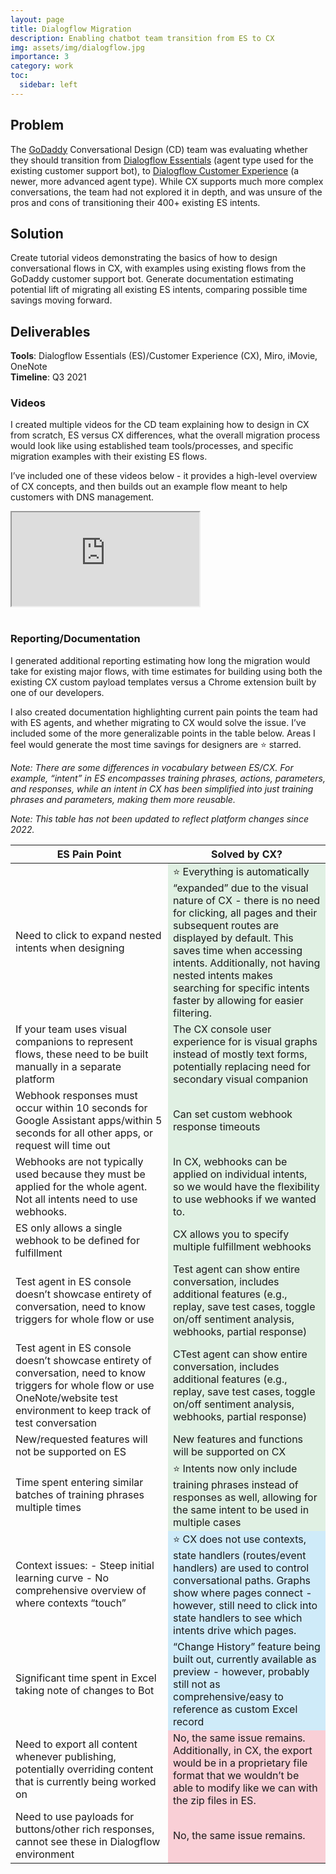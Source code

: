 ```yaml
---
layout: page
title: Dialogflow Migration
description: Enabling chatbot team transition from ES to CX
img: assets/img/dialogflow.jpg
importance: 3
category: work
toc:
  sidebar: left
---
```

## Problem
The [GoDaddy](https://www.godaddy.com/) Conversational Design (CD) team was evaluating whether they should transition from [Dialogflow Essentials](https://cloud.google.com/dialogflow/es/docs) (agent type used for the existing customer support bot), to [Dialogflow Customer Experience](https://cloud.google.com/dialogflow/cx/docs) (a newer, more advanced agent type). While CX supports much more complex conversations, the team had not explored it in depth, and was unsure of the pros and cons of transitioning their 400+ existing ES intents.

## Solution
Create tutorial videos demonstrating the basics of how to design conversational flows in CX, with examples using existing flows from the GoDaddy customer support bot. Generate documentation estimating potential lift of migrating all existing ES intents, comparing possible time savings moving forward. 

## Deliverables
**Tools**: Dialogflow Essentials (ES)/Customer Experience (CX), Miro, iMovie, OneNote <br>
**Timeline**: Q3 2021 

### Videos
I created multiple videos for the CD team explaining how to design in CX from scratch, ES versus CX differences, what the overall migration process would look like using established team tools/processes, and specific migration examples with their existing ES flows. 

I’ve included one of these videos below - it provides a high-level overview of CX concepts, and then builds out an example flow meant to help customers with DNS management.  


<div class="embed-responsive embed-responsive-16by9">
  <iframe class="embed-responsive-item" src="https://www.youtube.com/embed/sQcPesDUk9c" allowfullscreen=""></iframe>
</div>
<br>

### Reporting/Documentation

I generated additional reporting estimating how long the migration would take for existing major flows, with time estimates for building using both the existing CX custom payload templates versus a Chrome extension built by one of our developers. 

I also created documentation highlighting current pain points the team had with ES agents, and whether migrating to CX would solve the issue. I’ve included some of the more generalizable points in the table below. Areas I feel would generate the most time savings for designers are &#11088; starred. 

_Note: There are some differences in vocabulary between ES/CX. For example, “intent” in ES encompasses training phrases, actions, parameters, and responses, while an intent in CX has been simplified into just training phrases and parameters, making them more reusable._

_Note: This table has not been updated to reflect platform changes since 2022._

<table class="table table-bordered">
  <thead class="thead-light">
    <tr>
      <th scope="col" width="50%">ES Pain Point</th>
      <th scope="col" width="50%">Solved by CX?</th>
    </tr>
  </thead>
  <tbody>
    <tr>
      <td>Need to click to expand nested intents when designing </td>
      <td style="background-color: #e0f0e3">&#11088; Everything is automatically “expanded” due to the visual nature of CX - there is no need for clicking, all pages and their subsequent routes are displayed by default. This saves time when accessing intents. Additionally, not having nested intents makes searching for specific intents faster by allowing for easier filtering.</td>
    </tr>
    <tr>
      <td>If your team uses visual companions to represent flows, these need to be built manually in a separate platform</td>
      <td style="background-color: #e0f0e3">The CX console user experience for is visual graphs instead of mostly text forms, potentially replacing need for secondary visual companion</td>
    </tr>
    <tr>
      <td>Webhook responses must occur within 10 seconds for Google Assistant apps/within 5 seconds for all other apps, or request will time out </td>
      <td style="background-color: #e0f0e3">Can set custom webhook response timeouts</td>
    </tr>
    <tr>
      <td>Webhooks are not typically used because they must be applied for the whole agent. Not all intents need to use webhooks.</td>
      <td style="background-color: #e0f0e3">In CX, webhooks can be applied on individual intents, so we would have the flexibility to use webhooks if we wanted to.</td>
    </tr>
    <tr>
      <td>ES only allows a single webhook to be defined for fulfillment</td>
      <td style="background-color: #e0f0e3">CX allows you to specify multiple fulfillment webhooks</td>
    </tr>
    <tr>
      <td>Test agent in ES console doesn’t showcase entirety of conversation, need to know triggers for whole flow or use </td>
      <td style="background-color: #e0f0e3">Test agent can show entire conversation, includes additional features (e.g., replay, save test cases, toggle on/off sentiment analysis, webhooks, partial response)</td>
    </tr>
    <tr>
      <td>Test agent in ES console doesn’t showcase entirety of conversation, need to know triggers for whole flow or use OneNote/website test environment to keep track of test conversation</td>
      <td style="background-color: #e0f0e3">CTest agent can show entire conversation, includes additional features (e.g., replay, save test cases, toggle on/off sentiment analysis, webhooks, partial response)</td>
    </tr>
    <tr>
      <td>New/requested features will not be supported on ES</td>
      <td style="background-color: #e0f0e3">New features and functions will be supported on CX</td>
    </tr>
    <tr>
      <td>Time spent entering similar batches of training phrases multiple times</td>
      <td style="background-color: #e0f0e3">&#11088; Intents now only include training phrases instead of responses as well, allowing for the same intent to be used in multiple cases</td>
    </tr>
    <tr>
      <td>Context issues:
        - Steep initial learning curve
        - No comprehensive overview of where contexts “touch”</td>
      <td style="background-color: #cfebf9">&#11088; CX does not use contexts, state handlers (routes/event handlers) are used to control conversational paths. Graphs show where pages connect - however, still need to click into state handlers to see which intents drive which pages.</td>
    </tr>
    <tr>
      <td>Significant time spent in Excel taking note of changes to Bot</td>
      <td style="background-color: #cfebf9">“Change History” feature being built out, currently available as preview - however, probably still not as comprehensive/easy to reference as custom Excel record</td>
    </tr>
    <tr>
      <td>Need to export all content whenever publishing, potentially overriding content that is currently being worked on</td>
      <td style="background-color: #f9cfd6">No, the same issue remains. Additionally, in CX, the export would be in a proprietary file format that we wouldn’t be able to modify like we can with the zip files in ES. </td>
    </tr>
    <tr>
      <td>Need to use payloads for buttons/other rich responses, cannot see these in Dialogflow environment</td>
      <td style="background-color: #f9cfd6">No, the same issue remains.</td>
    </tr>
  </tbody>
</table>

